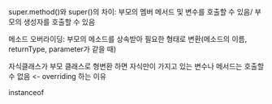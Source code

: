 super.method()와 super()의 차이: 부모의 멤버 메서드 및 변수를 호출할 수 있음/ 부모의 생성자를 호출할 수 있음

메소드 오버라이딩: 부모의 메소드를 상속받아 필요한 형태로 변환(메소드의 이름, returnType, parameter가 같을 때)

자식클래스가 부모 클래스로 형변환 하면 자식만이 가지고 있는 변수나 메서드는 호출할 수 없음 <- overriding 하는 이유

instanceof 